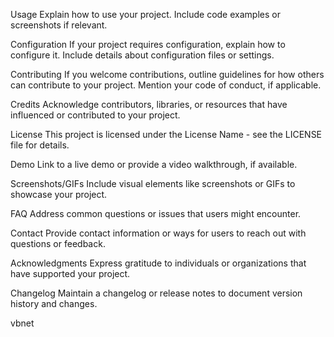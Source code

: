 Usage
Explain how to use your project. Include code examples or screenshots if relevant.

Configuration
If your project requires configuration, explain how to configure it. Include details about configuration files or settings.

Contributing
If you welcome contributions, outline guidelines for how others can contribute to your project. Mention your code of conduct, if applicable.

Credits
Acknowledge contributors, libraries, or resources that have influenced or contributed to your project.

License
This project is licensed under the License Name - see the LICENSE file for details.

Demo
Link to a live demo or provide a video walkthrough, if available.

Screenshots/GIFs
Include visual elements like screenshots or GIFs to showcase your project.

FAQ
Address common questions or issues that users might encounter.

Contact
Provide contact information or ways for users to reach out with questions or feedback.

Acknowledgments
Express gratitude to individuals or organizations that have supported your project.

Changelog
Maintain a changelog or release notes to document version history and changes.

vbnet
